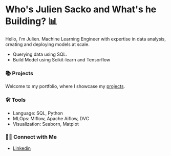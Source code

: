 # Who's Julien Sacko and What's he Building? 📊

Hello, I'm Julien. Machine Learning Engineer with expertise in data analysis, creating and deploying models at scale. 

- Querying data using SQL.
- Build Model using Scikit-learn and Tensorflow

### 📚 Projects

Welcome to my portfolio, where I showcase my [projects](https://github.com/jsacko/portfolio/blob/main/README.md).

### 🛠️ Tools

- Language: SQL, Python
- MLOps: Mlflow, Apache Aiflow, DVC
- Visualization: Seaborn, Matplot

### 👋🏻 Connect with Me

- [Linkedin](https://www.linkedin.com/in/julien-sacko/)

<!--
**jsacko/jsacko** is a ✨ _special_ ✨ repository because its `README.md` (this file) appears on your GitHub profile.

Here are some ideas to get you started:

- 🔭 I’m currently working on ...
- 🌱 I’m currently learning ...
- 👯 I’m looking to collaborate on ...
- 🤔 I’m looking for help with ...
- 💬 Ask me about ...
- 📫 How to reach me: ...
- 😄 Pronouns: ...
- ⚡ Fun fact: ...
-->
